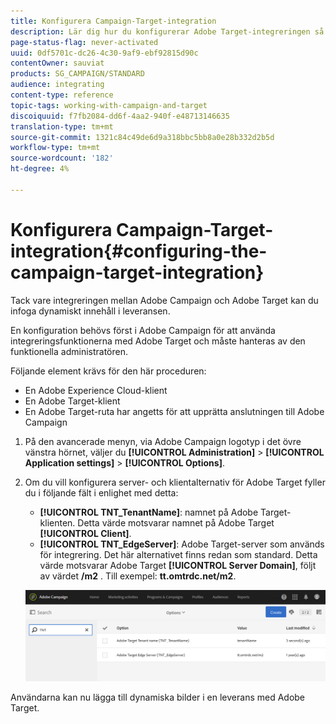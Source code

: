 ```yaml
---
title: Konfigurera Campaign-Target-integration
description: Lär dig hur du konfigurerar Adobe Target-integreringen så att du kan börja använda dynamiskt innehåll i Adobe Campaign.
page-status-flag: never-activated
uuid: 0df5701c-dc26-4c30-9af9-ebf92815d90c
contentOwner: sauviat
products: SG_CAMPAIGN/STANDARD
audience: integrating
content-type: reference
topic-tags: working-with-campaign-and-target
discoiquuid: f7fb2084-dd6f-4aa2-940f-e48713146635
translation-type: tm+mt
source-git-commit: 1321c84c49de6d9a318bbc5bb8a0e28b332d2b5d
workflow-type: tm+mt
source-wordcount: '182'
ht-degree: 4%

---
```



# Konfigurera Campaign-Target-integration{#configuring-the-campaign-target-integration}

Tack vare integreringen mellan Adobe Campaign och Adobe Target kan du infoga dynamiskt innehåll i leveransen.

En konfiguration behövs först i Adobe Campaign för att använda integreringsfunktionerna med Adobe Target och måste hanteras av den funktionella administratören.

Följande element krävs för den här proceduren:

* En Adobe Experience Cloud-klient
* En Adobe Target-klient
* En Adobe Target-ruta har angetts för att upprätta anslutningen till Adobe Campaign

1. På den avancerade menyn, via Adobe Campaign logotyp i det övre vänstra hörnet, väljer du **[!UICONTROL Administration]** > **[!UICONTROL Application settings]** > **[!UICONTROL Options]**.
1. Om du vill konfigurera server- och klientalternativ för Adobe Target fyller du i följande fält i enlighet med detta:

   * **[!UICONTROL TNT_TenantName]**: namnet på Adobe Target-klienten. Detta värde motsvarar namnet på Adobe Target **[!UICONTROL Client]**.
   * **[!UICONTROL TNT_EdgeServer]**: Adobe Target-server som används för integrering. Det här alternativet finns redan som standard. Detta värde motsvarar Adobe Target **[!UICONTROL Server Domain]**, följt av värdet **/m2** . Till exempel: **tt.omtrdc.net/m2**.

   ![](assets/tar_options.png)

Användarna kan nu lägga till dynamiska bilder i en leverans med Adobe Target.
